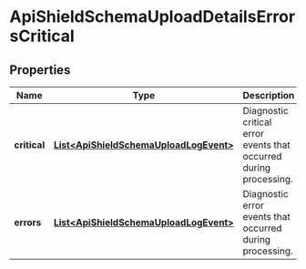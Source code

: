 

# ApiShieldSchemaUploadDetailsErrorsCritical


## Properties

| Name | Type | Description | Notes |
|------------ | ------------- | ------------- | -------------|
|**critical** | [**List&lt;ApiShieldSchemaUploadLogEvent&gt;**](ApiShieldSchemaUploadLogEvent.md) | Diagnostic critical error events that occurred during processing. |  [optional] |
|**errors** | [**List&lt;ApiShieldSchemaUploadLogEvent&gt;**](ApiShieldSchemaUploadLogEvent.md) | Diagnostic error events that occurred during processing. |  [optional] |



